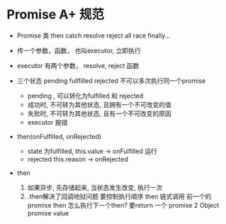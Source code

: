 # Promise A+ 规范

- Promise 类 then catch 
resolve reject all race finally...
- 传一个参数，函数， 也叫executor, 立即执行
- executor 有两个参数， resolve, reject 函数
- 三个状态 pending fullfilled rejected
    不可以多次执行同一个promise
  - pending , 可以转化为fulfilled 和 rejected
  - 成功时, 不可转为其他状态, 且拥有一个不可改变的值
  - 失败时, 不可转为其他状态, 且有一个不可改变的原因
  - executor 报错 

- then(onFulfilled, onRejected)
    - state 为fulfilled, this.value ->
    onFulfilled 运行
    - rejected this.reason -> onRejected

- then
    1. 如果异步, 先存储起来, 当状态发生改变, 执行一次
    2. .then解决了回调地狱问题
        要控制执行顺序  then 链式调用
        前一个的promise then 怎么执行下一个then?
        要return 一个 promise 2 Object
        promise value 
